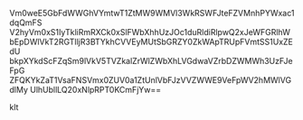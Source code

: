 Vm0weE5GbFdWWGhVYmtwT1ZtMW9WMVl3WkRSWFJteFZVMnhPYWxac1dqQmFS
V2hyVm0xS1IyTkliRmRXCk0xSlFWbXhhUzJOc1duRldiRlpwQ2xJeWFGRlhW
bEpDWlVkT2RGTlljR3BTYkhCVVEyMUtSbGRZY0ZkWApTRUpFVmtSS1UxZEdU
bkpXYkdScFZqSm9lVkV5TVZkalZrWlZWbXhLVGdwaVZrbDZWMWh3UzFJeFpG
ZFQKYkZaT1VsaFNSVmx0ZUV0a1ZtUnlVbFJzVVZWWE9VeFpWV2hMWlVGdlMy
UlhUbllLQ20xNlpRPT0KCmFjYw==

klt